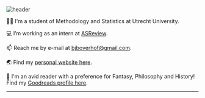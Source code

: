 
![header](https://capsule-render.vercel.app/api?type=waving&color=auto&height=300&section=header&text=Hello!%&fontSize=90&animation=fadeIn&fontAlignY=38)

👨‍🎓 I'm a student of Methodology and Statistics at Utrecht University.  

:computer: I’m working as an intern at [ASReview](https://github.com/asreview).  

📫 Reach me by e-mail at bjboverhof@gmail.com.  

:earth_asia: Find my [personal website here](https://bartjanboverhof.github.io).  

:open_book:	I'm an avid reader with a preference for Fantasy, Philosophy and History! Find my [Goodreads profile here](https://www.goodreads.com/user/show/90941480-bart-jan).  

---
